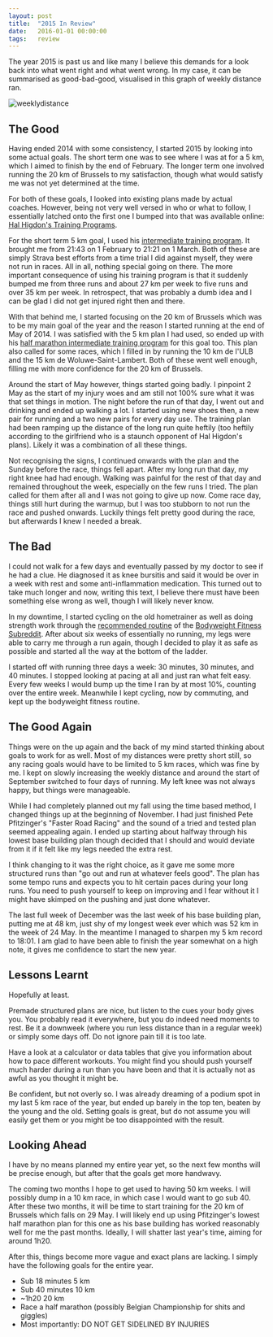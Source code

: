 ```yaml
---
layout: post
title:  "2015 In Review"
date:   2016-01-01 00:00:00
tags:   review
---
```


The year 2015 is past us and like many I believe this demands for a look back
into what went right and what went wrong. In my case, it can be summarised as
good-bad-good, visualised in this graph of weekly distance ran.

![weeklydistance]

## The Good

Having ended 2014 with some consistency, I started 2015 by looking into some
actual goals. The short term one was to see where I was at for a 5 km, which I
aimed to finish by the end of February. The longer term one involved running
the 20 km of Brussels to my satisfaction, though what would satisfy me was not
yet determined at the time.

For both of these goals, I looked into existing plans made by actual coaches.
However, being not very well versed in who or what to follow, I essentially
latched onto the first one I bumped into that was available online:
[Hal Higdon's Training Programs][halhigdon].

For the short term 5 km goal, I used his [intermediate training
program][inter5k].  It brought me from 21:43 on 1 February to 21:21 on 1 March.
Both of these are simply Strava best efforts from a time trial I did against
myself, they were not run in races. All in all, nothing special going on there.
The more important consequence of using his training program is that it
suddenly bumped me from three runs and about 27 km per week to five runs and
over 35 km per week. In retrospect, that was probably a dumb idea and I can be
glad I did not get injured right then and there.

With that behind me, I started focusing on the 20 km of Brussels which was to
be my main goal of the year and the reason I started running at the end of May
of 2014. I was satisfied with the 5 km plan I had used, so ended up with his
[half marathon intermediate training program][interhalf] for this goal too.
This plan also called for some races, which I filled in by running the 10 km de
l'ULB and the 15 km de Woluwe-Saint-Lambert. Both of these went well enough,
filling me with more confidence for the 20 km of Brussels.

Around the start of May however, things started going badly. I pinpoint 2 May
as the start of my injury woes and am still not 100% sure what it was that set
things in motion. The night before the run of that day, I went out and drinking
and ended up walking a lot. I started using new shoes then, a new pair for
running and a two new pairs for every day use. The training plan had been
ramping up the distance of the long run quite heftily (too heftily according to
the girlfriend who is a staunch opponent of Hal Higdon's plans). Likely it was
a combination of all these things.

Not recognising the signs, I continued onwards with the plan and the Sunday
before the race, things fell apart. After my long run that day, my right knee
had had enough.  Walking was painful for the rest of that day and remained
throughout the week, especially on the few runs I tried. The plan called for
them after all and I was not going to give up now. Come race day, things still
hurt during the warmup, but I was too stubborn to not run the race and pushed
onwards. Luckily things felt pretty good during the race, but afterwards I
knew I needed a break.

## The Bad

I could not walk for a few days and eventually passed by my doctor to see if he
had a clue. He diagnosed it as knee bursitis and said it would be over in a
week with rest and some anti-inflammation medication. This turned out to take
much longer and now, writing this text, I believe there must have been
something else wrong as well, though I will likely never know.

In my downtime, I started cycling on the old hometrainer as well as doing
strength work through the [recommended routine][bwfrec] of the [Bodyweight
Fitness Subreddit][bwf]. After about six weeks of essentially no running, my
legs were able to carry me through a run again, though I decided to play it as
safe as possible and started all the way at the bottom of the ladder.

I started off with running three days a week: 30 minutes, 30 minutes, and 40
minutes.  I stopped looking at pacing at all and just ran what felt easy. Every
few weeks I would bump up the time I ran by at most 10%, counting over the
entire week. Meanwhile I kept cycling, now by commuting, and kept up the
bodyweight fitness routine.

## The Good Again

Things were on the up again and the back of my mind started thinking about
goals to work for as well. Most of my distances were pretty short still, so any
racing goals would have to be limited to 5 km races, which was fine by me.  I
kept on slowly increasing the weekly distance and around the start of September
switched to four days of running. My left knee was not always happy, but
things were manageable.

While I had completely planned out my fall using the time based method, I
changed things up at the beginning of November. I had just finished Pete
Pfitzinger's "Faster Road Racing" and the sound of a tried and tested plan
seemed appealing again. I ended up starting about halfway through his lowest
base building plan though decided that I should and would deviate from it if it
felt like my legs needed the extra rest.

I think changing to it was the right choice, as it gave me some more structured
runs than "go out and run at whatever feels good". The plan has some tempo runs
and expects you to hit certain paces during your long runs. You need to push
yourself to keep on improving and I fear without it I might have skimped on the
pushing and just done whatever.

The last full week of December was the last week of his base building plan,
putting me at 48 km, just shy of my longest week ever which was 52 km in the
week of 24 May. In the meantime I managed to sharpen my 5 km record to 18:01. I
am glad to have been able to finish the year somewhat on a high note, it gives
me confidence to start the new year.

## Lessons Learnt

Hopefully at least.

Premade structured plans are nice, but listen to the cues your body gives you.
You probably read it everywhere, but you do indeed need moments to rest. Be it
a downweek (where you run less distance than in a regular week) or simply some
days off. Do not ignore pain till it is too late.

Have a look at a calculator or data tables that give you information about how
to pace different workouts. You might find you should push yourself much harder
during a run than you have been and that it is actually not as awful as you
thought it might be.

Be confident, but not overly so. I was already dreaming of a podium spot in my
last 5 km race of the year, but ended up barely in the top ten, beaten by the
young and the old. Setting goals is great, but do not assume you will easily
get them or you might be too disappointed with the result.

## Looking Ahead

I have by no means planned my entire year yet, so the next few months will be
precise enough, but after that the goals get more handwavy.

The coming two months I hope to get used to having 50 km weeks. I will possibly
dump in a 10 km race, in which case I would want to go sub 40. After these two
months, it will be time to start training for the 20 km of Brussels which falls
on 29 May. I will likely end up using Pfitzinger's lowest half marathon plan
for this one as his base building has worked reasonably well for me the past
months. Ideally, I will shatter last year's time, aiming for around 1h20.

After this, things become more vague and exact plans are lacking. I simply have
the following goals for the entire year.

* Sub 18 minutes 5 km
* Sub 40 minutes 10 km
* ~1h20 20 km
* Race a half marathon (possibly Belgian Championship for shits and giggles)
* Most importantly: DO NOT GET SIDELINED BY INJURIES

[halhigdon]: http://halhigdon.com/
[inter5k]: http://halhigdon.com/training/50934/5K-Intermediate-Training-Program
[interhalf]: http://halhigdon.com/training/51132/Half-Marathon-Intermediate-Training-Program
[bwfrec]: https://www.reddit.com/r/bodyweightfitness/wiki/kb/recommended_routine
[bwf]: https://www.reddit.com/r/bodyweightfitness/
[weeklydistance]: {{site.baseurl}}/assets/img/2015-in-review-weekly-distance.png
